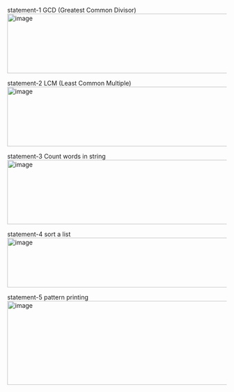 statement-1 GCD (Greatest Common Divisor)
<img width="1195" height="137" alt="image" src="https://github.com/user-attachments/assets/63d79723-d893-4ca4-a701-476e7c31d7eb" />


statement-2 LCM (Least Common Multiple)
<img width="1193" height="137" alt="image" src="https://github.com/user-attachments/assets/cbb459ef-830b-4656-850d-7fd0f59bca65" />


statement-3 Count words in string
<img width="1158" height="148" alt="image" src="https://github.com/user-attachments/assets/cb1ed8b4-8ee2-41e0-b4e3-d4a1cbcc1d93" />


statement-4 sort a list
<img width="1243" height="114" alt="image" src="https://github.com/user-attachments/assets/a05861f1-758b-42d3-bd10-07ca3a73ea86" />


statement-5 pattern printing
<img width="1189" height="193" alt="image" src="https://github.com/user-attachments/assets/2e554139-7666-41f0-9945-1815ee464fb5" />
